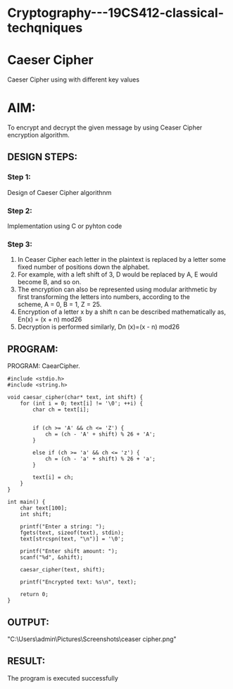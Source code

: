 # Cryptography---19CS412-classical-techqniques
# Caeser Cipher
Caeser Cipher using with different key values

# AIM:

To encrypt and decrypt the given message by using Ceaser Cipher encryption algorithm.


## DESIGN STEPS:

### Step 1:

Design of Caeser Cipher algorithnm 

### Step 2:

Implementation using C or pyhton code

### Step 3:

1.	In Ceaser Cipher each letter in the plaintext is replaced by a letter some fixed number of positions down the alphabet.
2.	For example, with a left shift of 3, D would be replaced by A, E would become B, and so on.
3.	The encryption can also be represented using modular arithmetic by first transforming the letters into numbers, according to the   
    scheme, A = 0, B = 1, Z = 25.
4.	Encryption of a letter x by a shift n can be described mathematically as,
                       En(x) = (x + n) mod26
5.	Decryption is performed similarly,
                       Dn (x)=(x - n) mod26


## PROGRAM:
PROGRAM:
CaearCipher.
```
#include <stdio.h>
#include <string.h>

void caesar_cipher(char* text, int shift) {
    for (int i = 0; text[i] != '\0'; ++i) {
        char ch = text[i];

        
        if (ch >= 'A' && ch <= 'Z') {
            ch = (ch - 'A' + shift) % 26 + 'A';
        }
       
        else if (ch >= 'a' && ch <= 'z') {
            ch = (ch - 'a' + shift) % 26 + 'a';
        }

        text[i] = ch;
    }
}

int main() {
    char text[100];
    int shift;

    printf("Enter a string: ");
    fgets(text, sizeof(text), stdin);
    text[strcspn(text, "\n")] = '\0';  

    printf("Enter shift amount: ");
    scanf("%d", &shift);

    caesar_cipher(text, shift);

    printf("Encrypted text: %s\n", text);

    return 0;
}
```

## OUTPUT:

"C:\Users\admin\Pictures\Screenshots\ceaser cipher.png"

## RESULT:
The program is executed successfully

